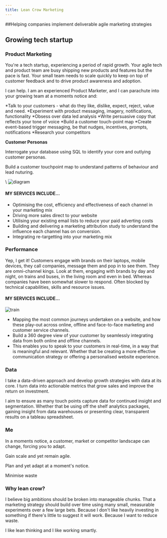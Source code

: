```yaml
---
title: Lean Crow Marketing
---
```

<div class="hero">
  ##Helping companies implement deliverable agile marketing strategies</h2>
</div>

<div class="section">

  <div class="section-content">

<p>



</div>

</div>
<div id="product" class="section">
  <div class="section-content">
<h2>Growing tech startup</h2>    

<h3>Product Marketing</h3>
    <p>You're a tech startup, experiencing a period of rapid growth. Your agile tech and product team are busy shipping new products and features but the pace is fast. Your small team needs to scale quickly to keep on top of customer feedback and to drive product awareness and adoption.</p>



<p>I can help. I am an experienced Product Marketer, and I can parachute into your growing team at a moments notice and:</br>

*Talk to your customers - what do they like, dislike, expect, reject, value and need.
*Experiment with product messaging, imagery, notifications, functionality
*Obsess over data led analysis
*Write persuasive copy that reflects your tone of voice
*Build a customer touch-point map
*Create event-based trigger messaging, be that nudges, incentives, prompts, notifications
*Research your competitors

</p>

<p><b>Customer Personas</b></br>

Interrogate your database using SQL to identify your core and outlying customer personas. </br>

Build a customer touchpoint map to understand patterns of behaviour and lead nuturing.</br>

\    <img src="img/diagram.png" alt="diagram" />
    <h4>MY SERVICES INCLUDE...</h4>
    <ul>
      <li>Optimising the cost, efficiency and effectiveness of each channel in your marketing mix</li>
      <li>Driving more sales direct to your website</li>
      <li>Utilising your existing email lists to reduce your paid adverting costs</li>
      <li>Building and delivering a marketing attribution study to understand the influence each channel has on conversion.</li>
      <li>Integrating re-targetting into your marketing mix</li>
    </ul>
  </div>
</div>
<div id="performance" class="section">
  <div class="section-content">
    <h3>Performance</h3>
    <p>Yep, I get it! Customers engage with brands on their laptops, mobile devices, they call companies, message them and pop
      in to see them. They are omni-channel kings. Look at them, engaging with brands by day and night, on trains and buses,
      in the living room and even in bed. Whereas companies have been somewhat slower to respond. Often blocked by technical
      capabilities, skills and resource issues.</p>
    <h4>MY SERVICES INCLUDE...</h4>
    <img src="img/train.jpg" alt="train" class="img-right" />
    <ul>
      <li>Mapping the most common journeys undertaken on a website, and how these play-out across online, offline and face-to-face
        marketing and customer service channels.</li>
      <li>Build a 360 degree view of your customer by seamlessly integrating data from both online and offline channels.</li>
      <li>This enables you to speak to your customers in real-time, in a way that is meaningful and relevant. Whether that be
        creating a more effective communication strategy or offering a personalised website experience.</li>
    </ul>
  </div>
</div>
<div id="data_driven" class="section">
  <div class="section-content">
    <h3>Data</h3>
    <p>I take a data-driven approach and develop growth strategies with data at its core. I turn data into actionable metrics
      that grow sales and improve the return on investment.</p>
    <p>I aim to ensure as many touch points capture data for continued insight and segmentation. Whether that be using off the
      shelf analytics packages, gaining insight from data warehouses or presenting clear, transparent results on a tableau
      spreadsheet.</p>
  </div>
</div>
<div id="me" class="section">
  <div class="section-content">
    <h3>Me</h3>
    <p>In a moments notice, a customer, market or competitor landscape can change, forcing you to adapt.
      <p>
        <p>Gain scale and yet remain agile.
          <p>
            <p>Plan and yet adapt at a moment's notice.
              <p>
                <p>Minimise waste
                  <p>
                    <h3>Why lean crow?</h3>
                    <p>I believe big ambitions should be broken into manageable chunks. That a marketing strategy should build
                      over time using many small, measurable experiments over a few large bets. Because I don't like heavily
                      investing in something if there's little to suggest it will work. Because I want to reduce waste.
                      <p>
                        <p>I like lean thinking and I like working smartly.
                          <p>
  </div>
</div>
